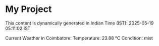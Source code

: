 # My Project

This content is dynamically generated in Indian Time (IST): 2025-05-19 05:11:02 IST


Current Weather in Coimbatore:
Temperature: 23.88 °C
Condition: mist

